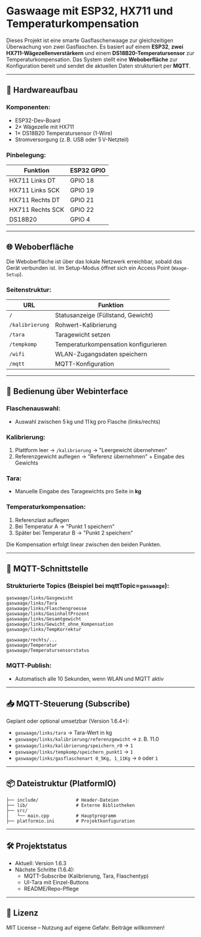 # Gaswaage mit ESP32, HX711 und Temperaturkompensation

Dieses Projekt ist eine smarte Gasflaschenwaage zur gleichzeitigen Überwachung von zwei Gasflaschen. Es basiert auf einem **ESP32**, **zwei HX711-Wägezellenverstärkern** und einem **DS18B20-Temperatursensor** zur Temperaturkompensation. Das System stellt eine **Weboberfläche** zur Konfiguration bereit und sendet die aktuellen Daten strukturiert per **MQTT**.

---

## 🔧 Hardwareaufbau

### Komponenten:
- ESP32-Dev-Board
- 2× Wägezelle mit HX711
- 1× DS18B20 Temperatursensor (1-Wire)
- Stromversorgung (z. B. USB oder 5 V-Netzteil)

### Pinbelegung:

| Funktion         | ESP32 GPIO |
|------------------|-------------|
| HX711 Links DT   | GPIO 18     |
| HX711 Links SCK  | GPIO 19     |
| HX711 Rechts DT  | GPIO 21     |
| HX711 Rechts SCK | GPIO 22     |
| DS18B20          | GPIO 4      |

---

## 🌐 Weboberfläche

Die Weboberfläche ist über das lokale Netzwerk erreichbar, sobald das Gerät verbunden ist. Im Setup-Modus öffnet sich ein Access Point (`Waage-Setup`).

### Seitenstruktur:

| URL            | Funktion                           |
|----------------|------------------------------------|
| `/`            | Statusanzeige (Füllstand, Gewicht) |
| `/kalibrierung`| Rohwert-Kalibrierung               |
| `/tara`        | Taragewicht setzen                 |
| `/tempkomp`    | Temperaturkompensation konfigurieren|
| `/wifi`        | WLAN-Zugangsdaten speichern        |
| `/mqtt`        | MQTT-Konfiguration                 |

---

## 🧪 Bedienung über Webinterface

### Flaschenauswahl:
- Auswahl zwischen 5 kg und 11 kg pro Flasche (links/rechts)

### Kalibrierung:
1. Plattform leer → `/kalibrierung` → "Leergewicht übernehmen"
2. Referenzgewicht auflegen → "Referenz übernehmen" + Eingabe des Gewichts

### Tara:
- Manuelle Eingabe des Taragewichts pro Seite in **kg**

### Temperaturkompensation:
1. Referenzlast auflegen
2. Bei Temperatur A → "Punkt 1 speichern"
3. Später bei Temperatur B → "Punkt 2 speichern"

Die Kompensation erfolgt linear zwischen den beiden Punkten.

---

## 📡 MQTT-Schnittstelle

### Strukturierte Topics (Beispiel bei mqttTopic=`gaswaage`):

```plaintext
gaswaage/links/Gasgewicht
gaswaage/links/Tara
gaswaage/links/Flaschengroesse
gaswaage/links/GasinhaltProzent
gaswaage/links/Gesamtgewicht
gaswaage/links/Gewicht_ohne_Kompensation
gaswaage/links/TempKorrektur

gaswaage/rechts/...
gaswaage/Temperatur
gaswaage/Temperatursensorstatus
```

### MQTT-Publish:
- Automatisch alle 10 Sekunden, wenn WLAN und MQTT aktiv

---

## 📥 MQTT-Steuerung (Subscribe)

Geplant oder optional umsetzbar (Version 1.6.4+):

- `gaswaage/links/tara` → Tara-Wert in kg
- `gaswaage/links/kalibrierung/referenzgewicht` → z. B. 11.0
- `gaswaage/links/kalibrierung/speichern_r0` → `1`
- `gaswaage/links/tempkomp/speichern_punkt1` → `1`
- `gaswaage/links/gasflaschenart 0_5Kg, 1_11Kg` → `0` oder `1`

---

## 📦 Dateistruktur (PlatformIO)

```plaintext
├── include/              # Header-Dateien
├── lib/                  # Externe Bibliotheken
├── src/
│   └── main.cpp          # Hauptprogramm
├── platformio.ini        # Projektkonfiguration
```

---

## 🛠 Projektstatus

- Aktuell: Version 1.6.3
- Nächste Schritte (1.6.4):
  - MQTT-Subscribe (Kalibrierung, Tara, Flaschentyp)
  - UI-Tara mit Einzel-Buttons
  - README/Repo-Pflege

---

## 🔗 Lizenz

MIT License – Nutzung auf eigene Gefahr. Beiträge willkommen!
